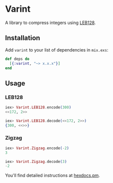 # Varint

A library to compress integers using [LEB128](https://en.wikipedia.org/wiki/LEB128).

## Installation

  Add `varint` to your list of dependencies in `mix.exs`:

```elixir
def deps do
  [{:varint, "~> x.x.x"}]
end
```

## Usage

### LEB128

```elixir
iex> Varint.LEB128.encode(300)
<<172, 2>>
```

```elixir
iex> Varint.LEB128.decode(<<172, 2>>)
{300, <<>>}
```

### Zigzag

```elixir
iex> Varint.Zigzag.encode(-2)
3
```

```elixir
iex> Varint.Zigzag.decode(3)
-2
```

You'll find detailed instructions at [hexdocs.pm](https://hexdocs.pm/varint).
